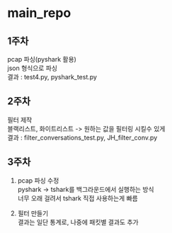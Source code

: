 # main_repo  

## 1주차  
pcap 파싱(pyshark 활용)  
json 형식으로 파싱  
결과 : test4.py, pyshark_test.py  

## 2주차  
필터 제작  
블랙리스트, 화이트리스트 -> 원하는 값을 필터링 시킬수 있게  
결과 : filter_conversations_test.py, JH_filter_conv.py  

## 3주차  
1. pcap 파싱 수정  
pyshark -> tshark를 백그라운드에서 실행하는 방식  
너무 오래 걸려서 tshark 직접 사용하는게 빠름  
  
2. 필터 만들기  
결과는 일단 통계로, 나중에 패킷별 결과도 추가  
